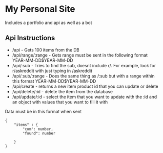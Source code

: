 # My Personal Site

Includes a portfolio and api as well as a bot

## Api Instructions

* /api - Gets 100 items from the DB
* /api/range/:range - Gets range must be sent in the following format YEAR-MM-DD$YEAR-MM-DD
* /api/:sub - Tries to find the sub, doesnt include r/. For example, look for r/askreddit with just typing in /askreddit
* /api/:sub/:range - Does the same thing as /:sub but with a range within this format YEAR-MM-DD$YEAR-MM-DD
* /api/create - returns a new item product id that you can update or delete
* /api/delete/:id - delete the item from the database
* /api/update/:id - select the item that you want to update with the :id and an object with values that you want to fill it with

Data must be in this format when sent
```
{
	"items" : {
		"com": number,
		"found": number
	
	}
}
```
